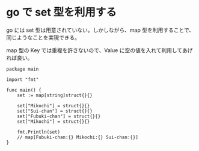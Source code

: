 # go で set 型を利用する

go には set 型は用意されていない。しかしながら、map 型を利用することで、同じようなことを実現できる。

map 型の Key では重複を許さないので、Value に空の値を入れて利用してあげれば良い。

```golang
package main

import "fmt"

func main() {
	set := map[string]struct{}{}

	set["Mikochi"] = struct{}{}
	set["Sui-chan"] = struct{}{}
	set["Fubuki-chan"] = struct{}{}
	set["Mikochi"] = struct{}{}

	fmt.Println(set)
    // map[Fubuki-chan:{} Mikochi:{} Sui-chan:{}]
}
```
